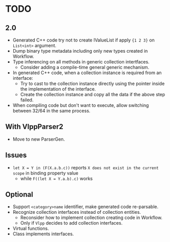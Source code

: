 # TODO

## 2.0

- Generated C++ code try not to create IValueList if apply `{1 2 3}` on `List<int>` argument.
- Dump binary type metadata including only new types created in Workflow.
- Type inferencing on all methods in generic collection intertfaces.
  - Consider adding a compile-time general generic mechanism.
- In generated C++ code, when a collection instance is required from an interface:
  - Try to cast to the collection instance directly using the pointer inside the implementation of the interface.
  - Create the collection instance and copy all the data if the above step failed.
- When compiling code but don't want to execute, allow switching between 32/64 in the same process.

## With VlppParser2

- Move to new ParserGen.

## Issues

- `let X = Y in (F(X.a.b.c))` reports `X does not exist in the current scope` in binding property value
  - while `F((let X = Y.a.b).c)` works

## Optional

- Support `<category>name` identifier, make generated code re-parsable.
- Recognize collection interfaces instead of collection entities.
  - Reconsider how to implement collection creating code in Workflow.
  - Only if `Vlpp` decides to add collection interfaces.
- Virtual functions.
- Class implements interfaces.
